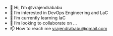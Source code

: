 - 👋 Hi, I’m @vrajendrababu
- 👀 I’m interested in DevOps Engineering and LaC
- 🌱 I’m currently learning IaC
- 💞️ I’m looking to collaborate on ...
- 📫 How to reach me vrajendrababu@gmail.com

<!---
vrajendrababu/vrajendrababu is a ✨ special ✨ repository because its `README.md` (this file) appears on your GitHub profile.
You can click the Preview link to take a look at your changes.
--->
